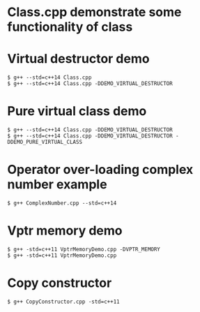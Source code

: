 # Class.cpp demonstrate some functionality of class

# Virtual destructor demo
    $ g++ --std=c++14 Class.cpp
    $ g++ --std=c++14 Class.cpp -DDEMO_VIRTUAL_DESTRUCTOR

# Pure virtual class demo
    $ g++ --std=c++14 Class.cpp -DDEMO_VIRTUAL_DESTRUCTOR
    $ g++ --std=c++14 Class.cpp -DDEMO_VIRTUAL_DESTRUCTOR -DDEMO_PURE_VIRTUAL_CLASS

# Operator over-loading complex number example 
    $ g++ ComplexNumber.cpp --std=c++14

# Vptr memory demo
    $ g++ -std=c++11 VptrMemoryDemo.cpp -DVPTR_MEMORY
    $ g++ -std=c++11 VptrMemoryDemo.cpp

# Copy constructor
    $ g++ CopyConstructor.cpp -std=c++11
